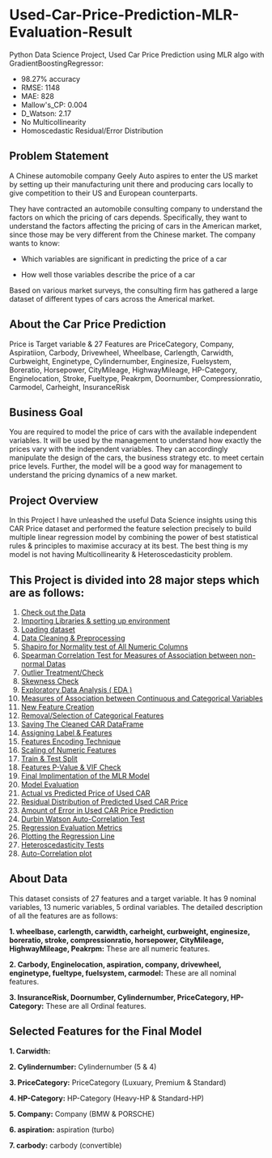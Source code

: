 # Used-Car-Price-Prediction-MLR-Evaluation-Result
Python Data Science Project, Used Car Price Prediction using MLR algo with GradientBoostingRegressor:
- 98.27% accuracy
- RMSE: 1148
- MAE: 828
- Mallow's_CP: 0.004
- D_Watson: 2.17
- No Multicollinearity
- Homoscedastic Residual/Error Distribution

## Problem Statement
A Chinese automobile company Geely Auto aspires to enter the US market by setting up their manufacturing unit there and producing cars locally to give competition to their US and European counterparts.

They have contracted an automobile consulting company to understand the factors on which the pricing of cars depends. Specifically, they want to understand the factors affecting the pricing of cars in the American market, since those may be very different from the Chinese market. The company wants to know:

- Which variables are significant in predicting the price of a car

- How well those variables describe the price of a car

Based on various market surveys, the consulting firm has gathered a large dataset of different types of cars across the Americal market.

## About the Car Price Prediction
Price is Target variable & 27 Features are PriceCategory, Company, Aspiratiion, Carbody, Drivewheel, Wheelbase, Carlength, Carwidth, Curbweight, Enginetype, Cylindernumber, Enginesize, Fuelsystem, Boreratio, Horsepower, CityMileage, HighwayMileage, HP-Category, Enginelocation, Stroke, Fueltype, Peakrpm, Doornumber, Compressionratio, Carmodel, Carheight, InsuranceRisk

## Business Goal
You are required to model the price of cars with the available independent variables. It will be used by the management to understand how exactly the prices vary with the independent variables. They can accordingly manipulate the design of the cars, the business strategy etc. to meet certain price levels. Further, the model will be a good way for management to understand the pricing dynamics of a new market.

## Project Overview
In this Project I have unleashed the useful Data Science insights using this CAR Price dataset and performed the feature selection precisely to build multiple linear regression model by combining the power of best statistical rules & principles to maximise accuracy at its best. The best thing is my model is not having Multicollinearity & Heteroscedasticity problem.

## This Project is divided into 28 major steps which are as follows:
1. [Check out the Data](#data-check)
2. [Importing Libraries & setting up environment](#imp-lib)
3. [Loading dataset](#data-load)
4. [Data Cleaning & Preprocessing](#prep-clean)
5. [Shapiro for Normality test of All Numeric Columns](#shapiro-norm)
6. [Spearman Correlation Test for Measures of Association between non-normal Datas](#spear-corr)
7. [Outlier Treatment/Check](#out-check)
8. [Skewness Check](#skew-check)
9. [Exploratory Data Analysis ( EDA )](#data-expo)
10. [Measures of Association between Continuous and Categorical Variables](#cat-measure)
11. [New Feature Creation](#new-feature)
12. [Removal/Selection of Categorical Features](#feature-select)
13. [Saving The Cleaned CAR DataFrame](#save-clean)
14. [Assigning Label & Features](#Labe-Feature)
15. [Features Encoding Technique](#Features-Encoding)
16. [Scaling of Numeric Features](#scale-feature)
17. [Train & Test Split](#data-split)
17. [Features P-Value & VIF Check](#p-vif)
18. [Final Implimentation of the MLR Model](#final-model)
19. [Model Evaluation](#mod-eval)
20. [Actual vs Predicted Price of Used CAR](#actual-predicted)
21. [Residual Distribution of Predicted Used CAR Price](#re-dit)
22. [Amount of Error in Used CAR Price Prediction](#amt-er)
23. [Durbin Watson Auto-Correlation Test](#dur-wat)
24. [Regression Evaluation Metrics](#mod-eval)
25. [Plotting the Regression Line](#reg-plot)
26. [Heteroscedasticity Tests](#het-test)
27. [Auto-Correlation plot](#auto-plot)

## About Data
This dataset consists of 27 features and a target variable. It has 9 nominal variables, 13 numeric variables, 5 ordinal variables. The detailed description of all the features are as follows:

**1. wheelbase, carlength, carwidth, carheight, curbweight, enginesize, boreratio, stroke, compressionratio, horsepower, CityMileage, HighwayMileage, Peakrpm:** These are all numeric features.

**2. Carbody, Enginelocation, aspiration, company, drivewheel, enginetype, fueltype, fuelsystem, carmodel:** These are all nominal features.

**3. InsuranceRisk, Doornumber, Cylindernumber, PriceCategory, HP-Category:** These are all Ordinal features.

## Selected Features for the Final Model
**1. Carwidth:**

**2. Cylindernumber:** Cylindernumber (5 & 4)

**3. PriceCategory:** PriceCategory (Luxuary, Premium & Standard)

**4. HP-Category:** HP-Category (Heavy-HP & Standard-HP)

**5. Company:** Company (BMW & PORSCHE)

**6. aspiration:** aspiration (turbo)

**7. carbody:** carbody (convertible)
